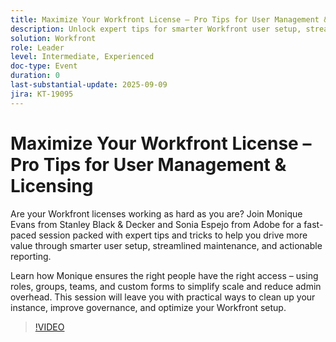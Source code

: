 ```yaml
---
title: Maximize Your Workfront License – Pro Tips for User Management & Licensing
description: Unlock expert tips for smarter Workfront user setup, streamlined license management, and improved governance to maximize value and efficiency.
solution: Workfront
role: Leader
level: Intermediate, Experienced
doc-type: Event
duration: 0
last-substantial-update: 2025-09-09
jira: KT-19095
---
```


# Maximize Your Workfront License – Pro Tips for User Management & Licensing

Are your Workfront licenses working as hard as you are? Join Monique Evans from Stanley Black & Decker and Sonia Espejo from Adobe for a fast-paced session packed with expert tips and tricks to help you drive more value through smarter user setup, streamlined maintenance, and actionable reporting.

Learn how Monique ensures the right people have the right access – using roles, groups, teams, and custom forms to simplify scale and reduce admin overhead. This session will leave you with practical ways to clean up your instance, improve governance, and optimize your Workfront setup.

>[!VIDEO](https://video.tv.adobe.com/v/3473945/?learn=on&enablevpops)
